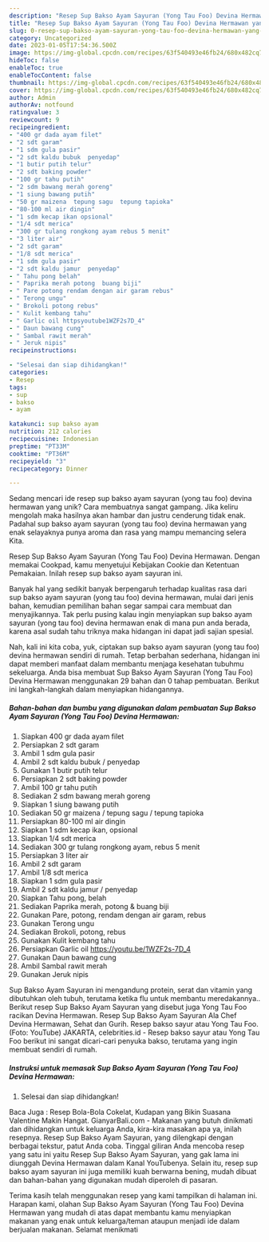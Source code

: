 ```yaml
---
description: "Resep Sup Bakso Ayam Sayuran (Yong Tau Foo) Devina Hermawan yang Enak"
title: "Resep Sup Bakso Ayam Sayuran (Yong Tau Foo) Devina Hermawan yang Enak"
slug: 0-resep-sup-bakso-ayam-sayuran-yong-tau-foo-devina-hermawan-yang-enak
category: Uncategorized
date: 2023-01-05T17:54:36.500Z
image: https://img-global.cpcdn.com/recipes/63f540493e46fb24/680x482cq70/sup-bakso-ayam-sayuran-yong-tau-foo-devina-hermawan-foto-resep-utama.jpg
hideToc: false
enableToc: true
enableTocContent: false
thumbnail: https://img-global.cpcdn.com/recipes/63f540493e46fb24/680x482cq70/sup-bakso-ayam-sayuran-yong-tau-foo-devina-hermawan-foto-resep-utama.jpg
cover: https://img-global.cpcdn.com/recipes/63f540493e46fb24/680x482cq70/sup-bakso-ayam-sayuran-yong-tau-foo-devina-hermawan-foto-resep-utama.jpg
author: Admin
authorAv: notfound
ratingvalue: 3
reviewcount: 9
recipeingredient:
- "400 gr dada ayam filet"
- "2 sdt garam"
- "1 sdm gula pasir"
- "2 sdt kaldu bubuk  penyedap"
- "1 butir putih telur"
- "2 sdt baking powder"
- "100 gr tahu putih"
- "2 sdm bawang merah goreng"
- "1 siung bawang putih"
- "50 gr maizena  tepung sagu  tepung tapioka"
- "80-100 ml air dingin"
- "1 sdm kecap ikan opsional"
- "1/4 sdt merica"
- "300 gr tulang rongkong ayam rebus 5 menit"
- "3 liter air"
- "2 sdt garam"
- "1/8 sdt merica"
- "1 sdm gula pasir"
- "2 sdt kaldu jamur  penyedap"
- " Tahu pong belah"
- " Paprika merah potong  buang biji"
- " Pare potong rendam dengan air garam rebus"
- " Terong ungu"
- " Brokoli potong rebus"
- " Kulit kembang tahu"
- " Garlic oil httpsyoutube1WZF2s7D_4"
- " Daun bawang cung"
- " Sambal rawit merah"
- " Jeruk nipis"
recipeinstructions:

- "Selesai dan siap dihidangkan!"
categories:
- Resep
tags:
- sup
- bakso
- ayam

katakunci: sup bakso ayam 
nutrition: 212 calories
recipecuisine: Indonesian
preptime: "PT33M"
cooktime: "PT36M"
recipeyield: "3"
recipecategory: Dinner

---
```





Sedang mencari ide resep sup bakso ayam sayuran (yong tau foo) devina hermawan yang unik? Cara membuatnya sangat gampang. Jika keliru mengolah maka hasilnya akan hambar dan justru cenderung tidak enak. Padahal sup bakso ayam sayuran (yong tau foo) devina hermawan yang enak selayaknya punya aroma dan rasa yang mampu memancing selera Kita.





Resep Sup Bakso Ayam Sayuran (Yong Tau Foo) Devina Hermawan. Dengan memakai Cookpad, kamu menyetujui Kebijakan Cookie dan Ketentuan Pemakaian. Inilah resep sup bakso ayam sayuran ini.

Banyak hal yang sedikit banyak berpengaruh terhadap kualitas rasa dari sup bakso ayam sayuran (yong tau foo) devina hermawan, mulai dari jenis bahan, kemudian pemilihan bahan segar sampai cara membuat dan menyajikannya. Tak perlu pusing kalau ingin menyiapkan sup bakso ayam sayuran (yong tau foo) devina hermawan enak di mana pun anda berada, karena asal sudah tahu triknya maka hidangan ini dapat jadi sajian spesial.






Nah, kali ini kita coba, yuk, ciptakan sup bakso ayam sayuran (yong tau foo) devina hermawan sendiri di rumah. Tetap berbahan sederhana, hidangan ini dapat memberi manfaat dalam membantu menjaga kesehatan tubuhmu sekeluarga. Anda bisa membuat Sup Bakso Ayam Sayuran (Yong Tau Foo) Devina Hermawan menggunakan 29 bahan dan 0 tahap pembuatan. Berikut ini langkah-langkah dalam menyiapkan hidangannya.

<!--inarticleads1-->

##### Bahan-bahan dan bumbu yang digunakan dalam pembuatan Sup Bakso Ayam Sayuran (Yong Tau Foo) Devina Hermawan:

1. Siapkan 400 gr dada ayam filet
1. Persiapkan 2 sdt garam
1. Ambil 1 sdm gula pasir
1. Ambil 2 sdt kaldu bubuk / penyedap
1. Gunakan 1 butir putih telur
1. Persiapkan 2 sdt baking powder
1. Ambil 100 gr tahu putih
1. Sediakan 2 sdm bawang merah goreng
1. Siapkan 1 siung bawang putih
1. Sediakan 50 gr maizena / tepung sagu / tepung tapioka
1. Persiapkan 80-100 ml air dingin
1. Siapkan 1 sdm kecap ikan, opsional
1. Siapkan 1/4 sdt merica
1. Sediakan 300 gr tulang rongkong ayam, rebus 5 menit
1. Persiapkan 3 liter air
1. Ambil 2 sdt garam
1. Ambil 1/8 sdt merica
1. Siapkan 1 sdm gula pasir
1. Ambil 2 sdt kaldu jamur / penyedap
1. Siapkan  Tahu pong, belah
1. Sediakan  Paprika merah, potong &amp; buang biji
1. Gunakan  Pare, potong, rendam dengan air garam, rebus
1. Gunakan  Terong ungu
1. Sediakan  Brokoli, potong, rebus
1. Gunakan  Kulit kembang tahu
1. Persiapkan  Garlic oil https://youtu.be/1WZF2s-7D_4
1. Gunakan  Daun bawang cung
1. Ambil  Sambal rawit merah
1. Gunakan  Jeruk nipis


Sup Bakso Ayam Sayuran ini mengandung protein, serat dan vitamin yang dibutuhkan oleh tubuh, terutama ketika flu untuk membantu meredakannya.. Berikut resep Sup Bakso Ayam Sayuran yang disebut juga Yong Tau Foo racikan Devina Hermawan. Resep Sup Bakso Ayam Sayuran Ala Chef Devina Hermawan, Sehat dan Gurih. Resep bakso sayur atau Yong Tau Foo. (Foto: YouTube) JAKARTA, celebrities.id - Resep bakso sayur atau Yong Tau Foo berikut ini sangat dicari-cari penyuka bakso, terutama yang ingin membuat sendiri di rumah. 

<!--inarticleads2-->

##### Instruksi untuk memasak Sup Bakso Ayam Sayuran (Yong Tau Foo) Devina Hermawan:


1. Selesai dan siap dihidangkan!

Baca Juga : Resep Bola-Bola Cokelat, Kudapan yang Bikin Suasana Valentine Makin Hangat. GianyarBali.com - Makanan yang butuh dinikmati dan dihidangkan untuk keluarga Anda, kira-kira masakan apa ya, inilah resepnya. Resep Sup Bakso Ayam Sayuran, yang dilengkapi dengan berbagai tekstur, patut Anda coba. Tinggal giliran Anda mencoba resep yang satu ini yaitu Resep Sup Bakso Ayam Sayuran, yang gak lama ini diunggah Devina Hermawan dalam Kanal YouTubenya. Selain itu, resep sup bakso ayam sayuran ini juga memiliki kuah berwarna bening, mudah dibuat dan bahan-bahan yang digunakan mudah diperoleh di pasaran. 

Terima kasih telah menggunakan resep yang kami tampilkan di halaman ini. Harapan kami, olahan Sup Bakso Ayam Sayuran (Yong Tau Foo) Devina Hermawan yang mudah di atas dapat membantu kamu menyiapkan makanan yang enak untuk keluarga/teman ataupun menjadi ide dalam berjualan makanan. Selamat menikmati
